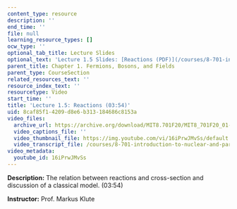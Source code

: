 ```yaml
---
content_type: resource
description: ''
end_time: ''
file: null
learning_resource_types: []
ocw_type: ''
optional_tab_title: Lecture Slides
optional_text: 'Lecture 1.5 Slides: [Reactions (PDF)](/courses/8-701-introduction-to-nuclear-and-particle-physics-fall-2020/resources/mit8_701f20_lec1-5)'
parent_title: Chapter 1. Fermions, Bosons, and Fields
parent_type: CourseSection
related_resources_text: ''
resource_index_text: ''
resourcetype: Video
start_time: ''
title: 'Lecture 1.5: Reactions (03:54)'
uid: 8caf85f1-4209-d8e6-b313-184686c8153a
video_files:
  archive_url: https://archive.org/download/MIT8.701F20/MIT8_701F20_01-05_Reactions_300k.mp4
  video_captions_file: ''
  video_thumbnail_file: https://img.youtube.com/vi/16iPrwJMvSs/default.jpg
  video_transcript_file: /courses/8-701-introduction-to-nuclear-and-particle-physics-fall-2020/3f1f8979963e7d797d5a6fc422ef5f58_16iPrwJMvSs.pdf
video_metadata:
  youtube_id: 16iPrwJMvSs
---
```


**Description:** The relation between reactions and cross-section and discussion of a classical model. (03:54)

**Instructor:** Prof. Markus Klute